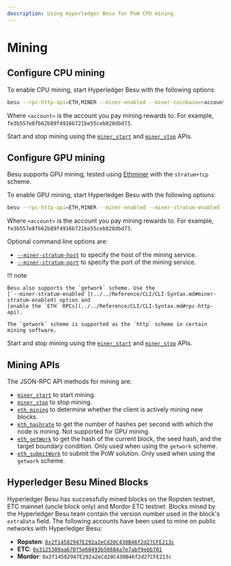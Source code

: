 ```yaml
---
description: Using Hyperledger Besu for PoW CPU mining
---
```


# Mining

## Configure CPU mining

To enable CPU mining, start Hyperledger Besu with the following options:

```bash
besu --rpc-http-api=ETH,MINER --miner-enabled --miner-coinbase=<account>
```

Where `<account>` is the account you pay mining rewards to. For example,
`fe3b557e8fb62b89f4916b721be55ceb828dbd73`.

Start and stop mining using the [`miner_start`](../../Reference/API-Methods.md#miner_start) and
[`miner_stop`](../../Reference/API-Methods.md#miner_stop) APIs.

## Configure GPU mining

Besu supports GPU mining, tested using [Ethminer](https://github.com/ethereum-mining/ethminer) with
the `stratum+tcp` scheme.

To enable GPU mining, start Hyperledger Besu with the following options:

```bash
besu --rpc-http-api=ETH,MINER --miner-enabled --miner-stratum-enabled --miner-coinbase=<account>
```

Where `<account>` is the account you pay mining rewards to. For example,
`fe3b557e8fb62b89f4916b721be55ceb828dbd73`.

Optional command line options are:

* [`--miner-stratum-host`](../../Reference/CLI/CLI-Syntax.md#miner-stratum-host) to specify the
  host of the mining service.
* [`--miner-stratum-port`](../../Reference/CLI/CLI-Syntax.md#miner-stratum-port) to specify the
  port of the mining service.

!!! note

    Besu also supports the `getwork` scheme. Use the
    [`--miner-stratum-enabled`](../../Reference/CLI/CLI-Syntax.md#miner-stratum-enabled) option and
    [enable the `ETH` RPCs](../../Reference/CLI/CLI-Syntax.md#rpc-http-api).

    The `getwork` scheme is supported as the `http` scheme in certain mining software.

Start and stop mining using the [`miner_start`](../../Reference/API-Methods.md#miner_start) and
[`miner_stop`](../../Reference/API-Methods.md#miner_stop) APIs.

## Mining APIs

The JSON-RPC API methods for mining are:

* [`miner_start`](../../Reference/API-Methods.md#miner_start) to start mining.
* [`miner_stop`](../../Reference/API-Methods.md#miner_stop) to stop mining.
* [`eth_mining`](../../Reference/API-Methods.md#eth_mining) to determine whether the client is
  actively mining new blocks.
* [`eth_hashrate`](../../Reference/API-Methods.md#eth_hashrate) to get the number of hashes per
  second with which the node is mining. Not supported for GPU mining.
* [`eth_getWork`](../../Reference/API-Methods.md#eth_getwork) to get the hash of the current block,
  the seed hash, and the target boundary condition. Only used when using the `getwork`
  scheme.
* [`eth_submitWork`](../../Reference/API-Methods.md#eth_submitwork) to submit the PoW solution.
  Only used when using the `getwork` scheme.

## Hyperledger Besu Mined Blocks

Hyperledger Besu has successfully mined blocks on the Ropsten testnet, ETC mainnet (uncle block only) and Mordor ETC testnet.
Blocks mined by the Hyperledger Besu team contain the version number used in the block's `extraData` field. The following accounts
have been used to mine on public networks with Hyperledger Besu:

* **Ropsten**: [`0x2f14582947E292a2eCd20C430B46f2d27CFE213c`](https://ropsten.etherscan.io/address/0x2f14582947E292a2eCd20C430B46f2d27CFE213c#mine)
* **ETC**: [`0x3125309aa670f5e60493b50884a7e7abf9ebb701`](https://etc.tokenview.com/en/address/0x3125309aa670f5e60493b50884a7e7abf9ebb701)
* **Mordor**: `0x2f14582947E292a2eCd20C430B46f2d27CFE213c`
